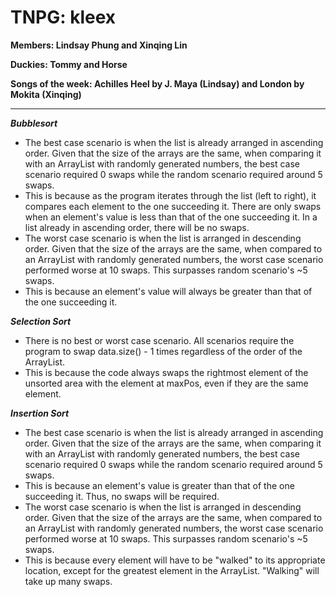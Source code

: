 # TNPG: kleex 

**Members: Lindsay Phung and Xinqing Lin**

**Duckies: Tommy and Horse**

**Songs of the week: Achilles Heel by J. Maya (Lindsay) and London by Mokita (Xinqing)**

---

***Bubblesort***
- The best case scenario is when the list is already arranged in ascending order. Given that the size of the arrays are the same, when comparing it with an ArrayList with randomly generated numbers, the best case scenario required 0 swaps while the random scenario required around 5 swaps.
- This is because as the program iterates through the list (left to right), it compares each element to the one succeeding it. There are only swaps when an element's value is less than that of the one succeeding it. In a list already in ascending order, there will be no swaps.
- The worst case scenario is when the list is arranged in descending order. Given that the size of the arrays are the same, when compared to an ArrayList with randomly generated numbers, the worst case scenario performed worse at 10 swaps. This surpasses random scenario's ~5 swaps.
- This is because an element's value will always be greater than that of the one succeeding it.

***Selection Sort***
- There is no best or worst case scenario. All scenarios require the program to swap data.size() - 1 times regardless of the order of the ArrayList.
- This is because the code always swaps the rightmost element of the unsorted area with the element at maxPos, even if they are the same element.

***Insertion Sort***
- The best case scenario is when the list is already arranged in ascending order. Given that the size of the arrays are the same, when comparing it with an ArrayList with randomly generated numbers, the best case scenario required 0 swaps while the random scenario required around 5 swaps.
- This is because an element's value is greater than that of the one succeeding it. Thus, no swaps will be required.
- The worst case scenario is when the list is arranged in descending order. Given that the size of the arrays are the same, when compared to an ArrayList with randomly generated numbers, the worst case scenario performed worse at 10 swaps. This surpasses random scenario's ~5 swaps.
- This is because every element will have to be "walked" to its appropriate location, except for the greatest element in the ArrayList. "Walking" will take up many swaps.
